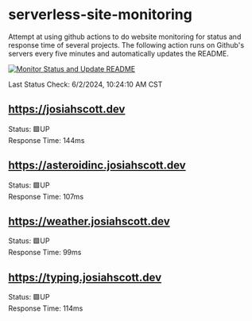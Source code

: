 # serverless-site-monitoring
Attempt at using github actions to do website monitoring for status and response time of several projects. The following action runs on Github's servers every five minutes and automatically updates the README.  

[![Monitor Status and Update README](https://github.com/JosiahSco/serverless-site-monitoring/actions/workflows/monitor.yaml/badge.svg)](https://github.com/JosiahSco/serverless-site-monitoring/actions/workflows/monitor.yaml)

Last Status Check: 6/2/2024, 10:24:10 AM CST

## https://josiahscott.dev
Status: 🟩UP  
Response Time: 144ms

## https://asteroidinc.josiahscott.dev
Status: 🟩UP  
Response Time: 107ms

## https://weather.josiahscott.dev
Status: 🟩UP  
Response Time: 99ms

## https://typing.josiahscott.dev
Status: 🟩UP  
Response Time: 114ms

